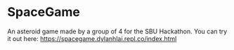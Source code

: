 # SpaceGame
An asteroid game made by a group of 4 for the SBU Hackathon. You can try it out here: https://spacegame.dylanhlai.repl.co/index.html
